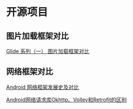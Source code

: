 # 开源项目

## 图片加载框架对比

[Glide 系列（一） 图片加载框架对比](https://www.jianshu.com/p/89ab4f415bf8)

## 网络框架对比

[Android 网络框架发展史及对比](https://www.jianshu.com/p/86fff768b063)

[Android网络请求库Okhttp、Volley和Retrofit的区别](https://www.jianshu.com/p/21fe87777d20)